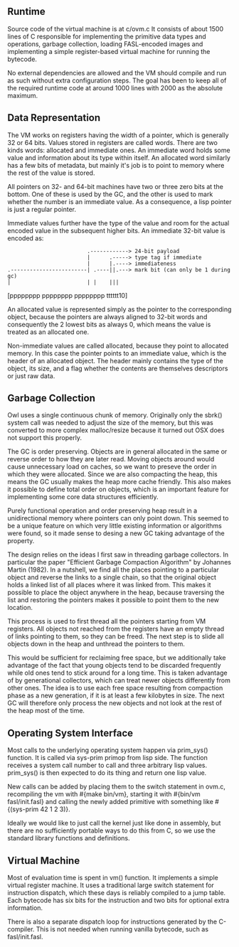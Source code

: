 ## Runtime

Source code of the virtual machine is at c/ovm.c It consists of about 1500
lines of C responsible for implementing the primitive data types and
operations, garbage collection, loading FASL-encoded images and implementing a
simple register-based virtual machine for running the bytecode.

No external dependencies are allowed and the VM should compile and run as such
without extra configuration steps. The goal has been to keep all of the
required runtime code at around 1000 lines with 2000 as the absolute maximum.

## Data Representation

The VM works on registers having the width of a pointer, which is generally 32
or 64 bits. Values stored in registers are called words. There are two kinds
words: allocated and immediate ones. An immediate word holds some value and
information about its type within itself. An allocated word similarly has a few
bits of metadata, but mainly it's job is to point to memory where the rest of
the value is stored.

All pointers on 32- and 64-bit
machines have two or three zero bits at the bottom. One of these is used by the
GC, and the other is used to mark whether the number is an immediate value. As a consequence, a
lisp pointer is just a regular pointer.

Immediate values further have the type of the value and room for the actual
encoded value in the subsequent higher bits. An immediate 32-bit value is
encoded as:


                             .------------> 24-bit payload
                             |      .-----> type tag if immediate
                             |      |.----> immediateness
    .------------------------| .----||.---> mark bit (can only be 1 during gc)
    |                        | |    |||
   [pppppppp pppppppp pppppppp tttttt10]

An allocated value is represented simply as the pointer to the
corresponding object, because the pointers are always aligned
to 32-bit words and consequently the 2 lowest bits as always 0,
which means the value is treated as an allocated one.

Non-immediate values are called allocated, because they point to allocated
memory. In this case the pointer points to an immediate value, which is the
header of an allocated object. The header mainly contains the type of the object,
its size, and a flag whether the contents are themselves descriptors or just
raw data.


## Garbage Collection

Owl uses a single continuous chunk of memory. Originally only the sbrk() system
call was needed to adjust the size of the memory, but this was converted to more
complex malloc/resize because it turned out OSX does not support this properly.

The GC is order preserving. Objects are in general
allocated in the same or reverse order to how they are later read. Moving objects
around would cause unnecessary load on caches, so we want to preseve the order
in which they were allocated. Since we are also compacting the heap, this means
the GC usually makes the heap more cache friendly. This also makes it possible
to define total order on objects, which is an important feature for implementing
some core data structures efficiently.

Purely functional operation and order preserving heap result in a unidirectional
memory where pointers can only point down. This seemed to be a unique feature on
which very little existing information or algorithms were found, so it made sense
to desing a new GC taking advantage of the property.

The design relies on the ideas I first saw in threading garbage collectors.
In particular the paper "Efficient Garbage Compaction Algorithm" by Johannes
Martin (1982). In a nutshell, we find all the places pointing to a particular
object and reverse the links to a single chain, so that the original object holds
a linked list of all places where it was linked from. This makes it possible to place
the object anywhere in the heap, because traversing the list and restoring the pointers
makes it possible to point them to the new location.

This process is used to first thread all the pointers starting from VM registers.
All objects not reached from the registers have an empty thread of links pointing
to them, so they can be freed. The next step is to slide all objects down in the
heap and unthread the pointers to them.

This would be sufficient for reclaiming free space, but we additionally take
advantage of the fact that young objects tend to be discarded frequently while
old ones tend to stick around for a long time. This is taken advantage of by
generational collectors, which can treat newer objects differently from other
ones. The idea is to use each free space resulting from compaction phase as a
new generation, if it is at least a few kilobytes in size. The next GC will
therefore only process the new objects and not look at the rest of the heap
most of the time.



## Operating System Interface

Most calls to the underlying operating system happen via prim_sys() function. It
is called via sys-prim primop from lisp side. The function receives a system call
number to call and three arbitrary lisp values. prim_sys() is then expected to do its
thing and return one lisp value.

New calls can be added by placing them to the switch statement in ovm.c, recompiling the vm
with #{make bin/vm}, starting it with #{bin/vm fasl/init.fasl} and calling the newly added
primitive with something like #{(sys-prim 42 1 2 3)}.

Ideally we would like to just call the kernel just like done in assembly, but there are
no sufficiently portable ways to do this from C, so we use the standard library functions
and definitions.


## Virtual Machine

Most of evaluation time is spent in vm() function. It implements a simple virtual
register machine. It uses a traditional large switch statement for instruction dispatch,
which these days is reliably compiled to a jump table. Each bytecode has six bits
for the instruction and two bits for optional extra information.

There is also a separate dispatch loop for instructions generated by the C-compiler.
This is not needed when running vanilla bytecode, such as fasl/init.fasl.




